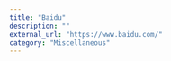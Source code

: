 ```yaml
---
title: "Baidu"
description: ""
external_url: "https://www.baidu.com/"
category: "Miscellaneous"
---
```

